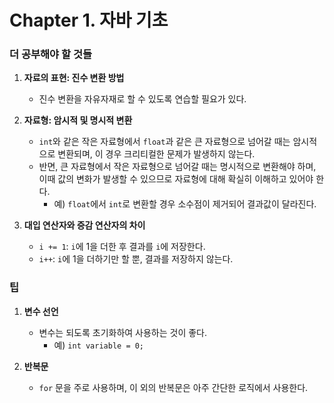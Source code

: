 
# Chapter 1. 자바 기초

### 더 공부해야 할 것들
1. **자료의 표현: 진수 변환 방법**
   - 진수 변환을 자유자재로 할 수 있도록 연습할 필요가 있다.

2. **자료형: 암시적 및 명시적 변환**
   - `int`와 같은 작은 자료형에서 `float`과 같은 큰 자료형으로 넘어갈 때는 암시적으로 변환되며, 이 경우 크리티컬한 문제가 발생하지 않는다.
   - 반면, 큰 자료형에서 작은 자료형으로 넘어갈 때는 명시적으로 변환해야 하며, 이때 값의 변화가 발생할 수 있으므로 자료형에 대해 확실히 이해하고 있어야 한다.
     - 예) `float`에서 `int`로 변환할 경우 소수점이 제거되어 결과값이 달라진다.

3. **대입 연산자와 증감 연산자의 차이**
   - `i += 1`: `i`에 1을 더한 후 결과를 `i`에 저장한다.
   - `i++`: `i`에 1을 더하기만 할 뿐, 결과를 저장하지 않는다.

### 팁
1. **변수 선언**
   - 변수는 되도록 초기화하여 사용하는 것이 좋다.
     - 예) `int variable = 0;`

2. **반복문**
   - `for` 문을 주로 사용하며, 이 외의 반복문은 아주 간단한 로직에서 사용한다.
